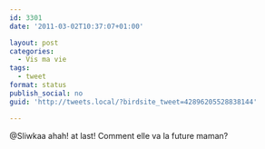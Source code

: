 ```yaml
---
id: 3301
date: '2011-03-02T10:37:07+01:00'

layout: post
categories:
  - Vis ma vie
tags:
  - tweet
format: status
publish_social: no
guid: 'http://tweets.local/?birdsite_tweet=42896205528838144'

---
```


@Sliwkaa ahah! at last! Comment elle va la future maman?
